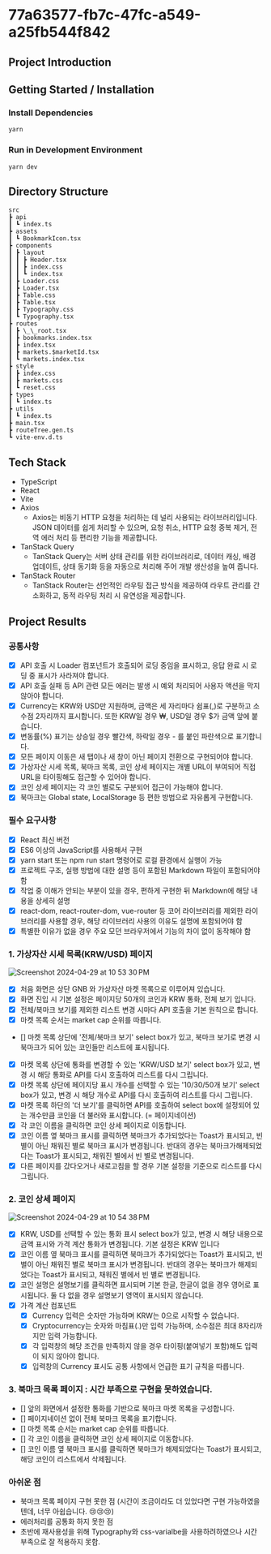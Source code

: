 # 77a63577-fb7c-47fc-a549-a25fb544f842

## Project Introduction

## Getting Started / Installation

### Install Dependencies

```
yarn
```

### Run in Development Environment

```
yarn dev
```

## Directory Structure

```
src
┣ api
┃ ┗ index.ts
┣ assets
┃ ┗ BookmarkIcon.tsx
┣ components
┃ ┣ layout
┃ ┃ ┣ Header.tsx
┃ ┃ ┣ index.css
┃ ┃ ┗ index.tsx
┃ ┣ Loader.css
┃ ┣ Loader.tsx
┃ ┣ Table.css
┃ ┣ Table.tsx
┃ ┣ Typography.css
┃ ┗ Typography.tsx
┣ routes
┃ ┣ \_\_root.tsx
┃ ┣ bookmarks.index.tsx
┃ ┣ index.tsx
┃ ┣ markets.$marketId.tsx
┃ ┗ markets.index.tsx
┣ style
┃ ┣ index.css
┃ ┣ markets.css
┃ ┗ reset.css
┣ types
┃ ┗ index.ts
┣ utils
┃ ┗ index.ts
┣ main.tsx
┣ routeTree.gen.ts
┗ vite-env.d.ts
```

## Tech Stack

- TypeScript
- React
- Vite
- Axios
  - Axios는 비동기 HTTP 요청을 처리하는 데 널리 사용되는 라이브러리입니다. JSON 데이터를 쉽게 처리할 수 있으며, 요청 취소, HTTP 요청 중복 제거, 전역 에러 처리 등 편리한 기능을 제공합니다.
- TanStack Query
  - TanStack Query는 서버 상태 관리를 위한 라이브러리로, 데이터 캐싱, 배경 업데이트, 상태 동기화 등을 자동으로 처리해 주어 개발 생산성을 높여 줍니다.
- TanStack Router
  - TanStack Router는 선언적인 라우팅 접근 방식을 제공하여 라우트 관리를 간소화하고, 동적 라우팅 처리 시 유연성을 제공합니다.



## Project Results

### 공통사항

- [x] API 호출 시 Loader 컴포넌트가 호출되어 로딩 중임을 표시하고, 응답 완료 시 로딩 중 표시가 사라져야 합니다.
- [x] API 호출 실패 등 API 관련 모든 에러는 발생 시 예외 처리되어 사용자 액션을 막지 않아야 합니다.
- [x] Currency는 KRW와 USD만 지원하며, 금액은 세 자리마다 쉼표(,)로 구분하고 소수점 2자리까지 표시합니다. 또한 KRW일 경우 ₩, USD일 경우 $가 금액 앞에 붙습니다.
- [x] 변동률(%) 표기는 상승일 경우 빨간색, 하락일 경우 - 를 붙인 파란색으로 표기합니다.
- [x] 모든 페이지 이동은 새 탭이나 새 창이 아닌 페이지 전환으로 구현되어야 합니다.
- [x] 가상자산 시세 목록, 북마크 목록, 코인 상세 페이지는 개별 URL이 부여되어 직접 URL을 타이핑해도 접근할 수 있어야 합니다.
- [x] 코인 상세 페이지는 각 코인 별로도 구분되어 접근이 가능해야 합니다.
- [x] 북마크는 Global state, LocalStorage 등 편한 방법으로 자유롭게 구현합니다.

### 필수 요구사항

- [x] React 최신 버전
- [x] ES6 이상의 JavaScript를 사용해서 구현
- [x] yarn start 또는 npm run start 명령어로 로컬 환경에서 실행이 가능
- [x] 프로젝트 구조, 실행 방법에 대한 설명 등이 포함된 Markdown 파일이 포함되어야 함
- [x] 작업 중 이해가 안되는 부분이 있을 경우, 편하게 구현한 뒤 Markdown에 해당 내용을 상세히 설명
- [x] react-dom, react-router-dom, vue-router 등 코어 라이브러리를 제외한 라이브러리를 사용할 경우, 해당 라이브러리 사용의 이유도 설명에 포함되어야 함
- [x] 특별한 이유가 없을 경우 주요 모던 브라우저에서 기능의 차이 없이 동작해야 함

### 1. 가상자산 시세 목록(KRW/USD) 페이지

![Screenshot 2024-04-29 at 10 53 30 PM](https://github.com/sgsg9447/77a63577-fb7c-47fc-a549-a25fb544f842/assets/87474789/6c448952-ec5e-41fa-ac70-b7644ef31a7a)

- [x] 처음 화면은 상단 GNB 와 가상자산 마켓 목록으로 이루어져 있습니다.
- [x] 화면 진입 시 기본 설정은 페이지당 50개의 코인과 KRW 통화, 전체 보기 입니다.
- [x] 전체/북마크 보기를 제외한 리스트 변경 시마다 API 호출을 기본 원칙으로 합니다.
- [x] 마켓 목록 순서는 market cap 순위를 따릅니다.
- [] 마켓 목록 상단에 '전체/북마크 보기' select box가 있고, 북마크 보기로 변경 시 북마크가 되어 있는 코인들만 리스트에 표시됩니다.
- [x] 마켓 목록 상단에 통화를 변경할 수 있는 'KRW/USD 보기' select box가 있고, 변경 시 해당 통화로 API를 다시 호출하여 리스트를 다시 그립니다.
- [x] 마켓 목록 상단에 페이지당 표시 개수를 선택할 수 있는 '10/30/50개 보기' select box가 있고, 변경 시 해당 개수로 API를 다시 호출하여 리스트를 다시 그립니다.
- [x] 마켓 목록 하단의 '더 보기'를 클릭하면 API를 호출하여 select box에 설정되어 있는 개수만큼 코인을 더 불러와 표시합니다. (= 페이지네이션)
- [x] 각 코인 이름을 클릭하면 코인 상세 페이지로 이동합니다.
- [x] 코인 이름 옆 북마크 표시를 클릭하면 북마크가 추가되었다는 Toast가 표시되고, 빈별이 아닌 채워진 별로 북마크 표시가 변경됩니다. 반대의 경우는 북마크가해제되었다는 Toast가 표시되고, 채워진 별에서 빈 별로 변경됩니다.
- [x] 다른 페이지를 갔다오거나 새로고침을 할 경우 기본 설정을 기준으로 리스트를 다시 그립니다.

### 2. 코인 상세 페이지

![Screenshot 2024-04-29 at 10 54 38 PM](https://github.com/sgsg9447/77a63577-fb7c-47fc-a549-a25fb544f842/assets/87474789/19a96857-afe5-4049-81f1-a4e0c9241fcc)

- [x] KRW, USD를 선택할 수 있는 통화 표시 select box가 있고, 변경 시 해당 내용으로 금액 표시와 가격 계산 통화가 변경됩니다. 기본 설정은 KRW 입니다
- [x] 코인 이름 옆 북마크 표시를 클릭하면 북마크가 추가되었다는 Toast가 표시되고, 빈별이 아닌 채워진 별로 북마크 표시가 변경됩니다. 반대의 경우는 북마크가 해제되었다는 Toast가 표시되고, 채워진 별에서 빈 별로 변경됩니다.
- [x] 코인 설명은 설명보기를 클릭하면 표시되며 기본 한글, 한글이 없을 경우 영어로 표시됩니다. 둘 다 없을 경우 설명보기 영역이 표시되지 않습니다.
- [x] 가격 계산 컴포넌트
  - [x] Currency 입력은 숫자만 가능하며 KRW는 0으로 시작할 수 없습니다.
  - [x] Cryptocurrency는 숫자와 마침표(.)만 입력 가능하며, 소수점은 최대 8자리까지만 입력 가능합니다.
  - [x] 각 입력창의 해당 조건을 만족하지 않을 경우 타이핑(붙여넣기 포함)해도 입력이 되지 않아야 합니다.
  - [x] 입력창의 Currency 표시도 공통 사항에서 언급한 표기 규칙을 따릅니다.

### 3. 북마크 목록 페이지 : 시간 부족으로 구현을 못하였습니다. 

- [] 앞의 화면에서 설정한 통화를 기반으로 북마크 마켓 목록을 구성합니다.
- [] 페이지네이션 없이 전체 북마크 목록을 표기합니다.
- [] 마켓 목록 순서는 market cap 순위를 따릅니다.
- [] 각 코인 이름을 클릭하면 코인 상세 페이지로 이동합니다.
- [] 코인 이름 옆 북마크 표시를 클릭하면 북마크가 해제되었다는 Toast가 표시되고, 해당 코인이 리스트에서 삭제됩니다.

### 아쉬운 점
- 북마크 목록 페이지 구현 못한 점 (시간이 조금이라도 더 있었다면 구현 가능하였을텐데, 너무 아쉽습니다. 😢😢😢)
- 에러처리를 공통화 하지 못한 점
- 초반에 재사용성을 위해 Typography와 css-varialbe을 사용하려하였으나 시간부족으로 잘 적용하지 못함.